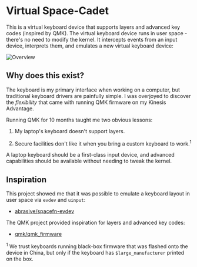 Virtual Space-Cadet
===================

This is a virtual keyboard device that supports layers and advanced
key codes (inspired by QMK). The virtual keyboard device runs in user
space - there's no need to modify the kernel. It intercepts events
from an input device, interprets them, and emulates a new virtual
keyboard device:

![Overview](doc/img/outline.svg)

Why does this exist?
--------------------
The keyboard is my primary interface when working on a computer, but
traditional keyboard drivers are painfully simple. I was overjoyed to
discover the _flexibility_ that came with running QMK firmware on my
Kinesis Advantage.

Running QMK for 10 months taught me two obvious lessons:

1. My laptop's keyboard doesn't support layers.

2. Secure facilities don't like it when you bring a custom keyboard
   to work.<sup>1</sup>

A laptop keyboard should be a first-class input device, and advanced
capabilities should be available without needing to tweak the kernel.

Inspiration
-----------
This project showed me that it was possible to emulate a keyboard
layout in user space via `evdev` and `uinput`:

- [abrasive/spacefn-evdev](https://github.com/abrasive/spacefn-evdev)

The QMK project provided inspiration for layers and advanced key
codes:

- [qmk/qmk_firmware](https://github.com/qmk/qmk_firmware)


<sup>1</sup>
We trust keyboards running black-box firmware that was flashed onto
the device in China, but only if the keyboard has
`$large_manufacturer` printed on the box.
